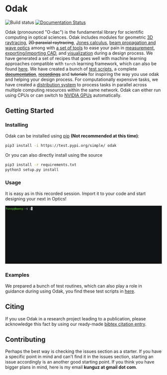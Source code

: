 # Odak
![Build status](https://travis-ci.com/kunguz/odak.svg?branch=master)
[![Documentation Status](https://readthedocs.org/projects/odak/badge/?version=latest)](https://odak.readthedocs.io/en/latest/?badge=latest)

Odak (pronounced "O-dac") is the fundamental library for scientific computing in optical sciences. Odak includes modules for geometric [3D raytracing](odak/raytracing/), ~~2D paraxial raytracing~~, [Jones calculus](odak/jones), [beam propagation and wave optics](odak/wave) among with [a set of tools](odak/tools) to ease your pain in [measurement](odak/measurement), [exporting/importing CAD](odak/tools/asset.py), and [visualization](odak/visualize) during a design process. We have generated a set of recipes that goes well with machine learning approaches compatible with `torch` learning framework, which can also be found [here](odak/learn). We have created a bunch of [test scripts](test/), a complete [~~documentation~~](https://odak.readthedocs.io), [~~recordings~~](recordings) and ~~tutorials~~ for inspiring the way you use odak and helping your design process. For computationally expensive tasks, we have created a [distribution system](odak/manager) to process tasks in parallel across multiple computing resources within the same network. Odak can either run using CPUs or can switch to [NVIDIA GPUs](odak/__init__.py#L8) automatically.

## Getting Started

### Installing
Odak can be installed using [pip](https://pypi.org/project/pip) **(Not recommended at this time)**:

```bash
pip3 install -i https://test.pypi.org/simple/ odak
```

Or you can also directly install using the source

```bash
pip3 install -r requirements.txt
python3 setup.py install
```

### Usage
It is easy as in this recorded session. Import it to your code and start designing your next in Optics!

![alt tag](recordings/example.gif)

### Examples
We prepared a bunch of test routines, which can also play a role in guidance during using Odak, you find these test scripts in [here](test/).

## Citing
If you use Odak in a research project leading to a publication, please acknowledge this fact by using our ready-made [bibtex citation entry](citations/odak.bib).

## Contributing
Perhaps the best way is checking the issues section as a starter. If you have a specific point in mind and can't find it in the issues section, starting an issue accordingly is an another good starting point. If you think you have bigger plans in mind, here is my email **kunguz at gmail dot com**.
